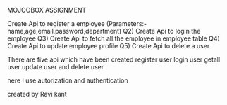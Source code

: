 MOJOOBOX ASSIGNMENT

Create Api to register a employee (Parameters:-name,age,email,password,department)
Q2) Create Api to login the employee
Q3) Create Api to fetch all the employee in employee table
Q4) Create Api to update employee profile
Q5) Create Api to delete a user




There are five api which have been created
register user
login user
getall user
update user
and delete user

here I use autorization and authentication

created by Ravi kant